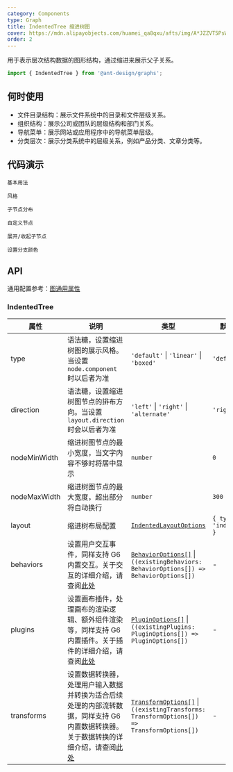 ```yaml
---
category: Components
type: Graph
title: IndentedTree 缩进树图
cover: https://mdn.alipayobjects.com/huamei_qa8qxu/afts/img/A*JZZVT5PsWPQAAAAAAAAAAAAADmJ7AQ/original
order: 2
---
```


用于表示层次结构数据的图形结构，通过缩进来展示父子关系。

```js
import { IndentedTree } from '@ant-design/graphs';
```

## 何时使用

- 文件目录结构：展示文件系统中的目录和文件层级关系。
- 组织结构：展示公司或团队的层级结构和部门关系。
- 导航菜单：展示网站或应用程序中的导航菜单层级。
- 分类层次：展示分类系统中的层级关系，例如产品分类、文章分类等。

## 代码演示

<code id="demo-indented-tree-default" src="./demos/indented-tree/default.tsx" description="简单的展示。">基本用法</code>

<code id="demo-indented-tree-type" src="./demos/indented-tree/type.tsx" description="通过 `type` 语法糖，使用预设的风格：线条风格和方框风格。">风格</code>

<code id="demo-indented-tree-direction" src="./demos/indented-tree/direction.tsx" description="通过设置 `direction` 为 `alternate` `left` 分别让子节点自由、左侧分布。若不设置 `direction`，则默认 `right` 右侧分布。">子节点分布</code>

<code id="demo-indented-tree-custom-node" src="./demos/indented-tree/custom-node.tsx" description="通过 `node.component` 来进行自定义节点，需要与 `node.size` 配合实现。">自定义节点</code>

<code id="demo-indented-tree-collapse-expand" src="./demos/indented-tree/collapse-expand.tsx" description="
通过调整 `collapse-expand-react-node` 交互配置来控制展开/收起子节点的操作。<br> - `enable`: 是否启用该交互，类型为 `boolean | ((data: NodeData) => boolean)`，默认为 `false` <br> - `trigger`: 点击指定元素，触发节点收起/展开；`'icon'` 代表点击图标触发，`'node'` 代表点击节点触发，`HTMLElement` 代表自定义元素，默认为 `'icon'` <br> - `direction`: 收起/展开指定方向上的邻居节点，`'in'` 代表前驱节点，`'out'` 代表后继节点，`'both'` 代表前驱和后继节点，默认为 `'out'` <br> - `iconType`: 内置图标语法糖，`'plus-minus'` 或 `'arrow-count'` <br> - `iconRender`: 渲染函数，用于自定义收起/展开图标，参数为 `isCollapsed`（当前节点是否已收起）和 `data`（节点数据），返回自定义图标 <br> - `iconPlacement`: 图标相对于节点的位置，可选值为 `'left'`、`'right'`、`'top'`、`'bottom'`，默认为 `'bottom'` <br> - `iconOffsetX/iconOffsetY`: 图标相对于节点的水平、垂直偏移量，默认为 `0` <br> - `iconClassName/iconStyle`: 指定图标的 CSS 类名及内联样式 <br> - `refreshLayout`: 每次收起/展开节点后，是否刷新布局
">展开/收起子节点</code>

<code id="demo-indented-tree-color" src="./demos/indented-tree/color.tsx" description="`assign-color-by-branch` 是内置数据转换的一个环节，可以通过修改 `colors` 来分配不同的颜色来区分思维导图的分支。">设置分支颜色</code>

## API

通用配置参考：[图通用属性](./overview#图通用属性)

### IndentedTree

| 属性 | 说明 | 类型 | 默认值 |
| --- | --- | --- | --- |
| type | 语法糖，设置缩进树图的展示风格。当设置 `node.component` 时以后者为准 | `'default'` \| `'linear'` \| `'boxed'` | `'default'` |
| direction | 语法糖，设置缩进树图节点的排布方向。当设置 `layout.direction` 时会以后者为准 | `'left'` \| `'right'` \| `'alternate'` | `'right'` |
| nodeMinWidth | 缩进树图节点的最小宽度，当文字内容不够时将居中显示 | `number` | `0` |
| nodeMaxWidth | 缩进树图节点的最大宽度，超出部分将自动换行 | `number` | `300` |
| layout | 缩进树布局配置 | [`IndentedLayoutOptions`](https://g6.antv.antgroup.com/api/layouts/indented-layout) | `{ type: 'indented' }` |
| behaviors | 设置用户交互事件，同样支持 G6 内置交互。关于交互的详细介绍，请查阅[此处](https://g6.antv.antgroup.com/manual/core-concept/behavior) | [`BehaviorOptions[]`](https://g6.antv.antgroup.com/api/behaviors/brush-select) \| `((existingBehaviors: BehaviorOptions[]) => BehaviorOptions[])` | - |
| plugins | 设置画布插件，处理画布的渲染逻辑、额外组件渲染等，同样支持 G6 内置插件。关于插件的详细介绍，请查阅[此处](https://g6.antv.antgroup.com/manual/core-concept/plugin) | [`PluginOptions[]`](https://g6.antv.antgroup.com/api/plugins/background) \| `((existingPlugins: PluginOptions[]) => PluginOptions[])` | - |
| transforms | 设置数据转换器，处理用户输入数据并转换为适合后续处理的内部流转数据，同样支持 G6 内置数据转换器。关于数据转换的详细介绍，请查阅[此处](https://g6.antv.antgroup.com/api/transforms/map-node-size) | [`TransformOptions[]`](https://g6.antv.antgroup.com/api/transforms/map-node-size) \| `((existingTransforms: TransformOptions[]) => TransformOptions[])` | - |
